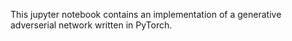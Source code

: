 This jupyter notebook contains an implementation of a generative adverserial network written in PyTorch. 
